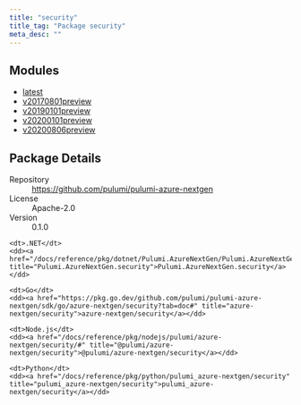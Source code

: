 ```yaml
---
title: "security"
title_tag: "Package security"
meta_desc: ""
---
```


<!-- WARNING: this file was generated by Pulumi Docs Generator. -->
<!-- Do not edit by hand unless you're certain you know what you are doing! -->



<h2 id="modules">Modules</h2>
<ul class="api">
    <li><a href="latest/" title="latest"><span class="symbol module"></span>latest</a></li>
    <li><a href="v20170801preview/" title="v20170801preview"><span class="symbol module"></span>v20170801preview</a></li>
    <li><a href="v20190101preview/" title="v20190101preview"><span class="symbol module"></span>v20190101preview</a></li>
    <li><a href="v20200101preview/" title="v20200101preview"><span class="symbol module"></span>v20200101preview</a></li>
    <li><a href="v20200806preview/" title="v20200806preview"><span class="symbol module"></span>v20200806preview</a></li>
</ul>

<h2 id="package-details">Package Details</h2>
<dl class="package-details">
	<dt>Repository</dt>
	<dd><a href="https://github.com/pulumi/pulumi-azure-nextgen">https://github.com/pulumi/pulumi-azure-nextgen</a></dd>
	<dt>License</dt>
	<dd>Apache-2.0</dd>
	<dt>Version</dt>
	<dd>0.1.0</dd>
</dl>



<dl class="tabular">

    <dt>.NET</dt>
    <dd><a href="/docs/reference/pkg/dotnet/Pulumi.AzureNextGen/Pulumi.AzureNextGen.security.html" title="Pulumi.AzureNextGen.security">Pulumi.AzureNextGen.security</a></dd>

    <dt>Go</dt>
    <dd><a href="https://pkg.go.dev/github.com/pulumi/pulumi-azure-nextgen/sdk/go/azure-nextgen/security?tab=doc#" title="azure-nextgen/security">azure-nextgen/security</a></dd>

    <dt>Node.js</dt>
    <dd><a href="/docs/reference/pkg/nodejs/pulumi/azure-nextgen/security/#" title="@pulumi/azure-nextgen/security">@pulumi/azure-nextgen/security</a></dd>

    <dt>Python</dt>
    <dd><a href="/docs/reference/pkg/python/pulumi_azure-nextgen/security" title="pulumi_azure-nextgen/security">pulumi_azure-nextgen/security</a></dd>

</dl>

